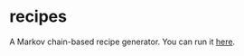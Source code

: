 # recipes

A Markov chain-based recipe generator. You can run it
[here](https://rsaihe.github.io/recipes).
